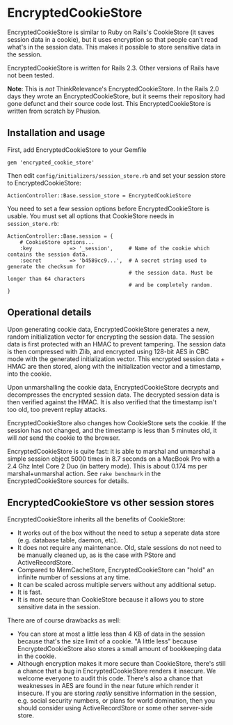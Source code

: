 EncryptedCookieStore
====================
EncryptedCookieStore is similar to Ruby on Rails's CookieStore (it saves
session data in a cookie), but it uses encryption so that people can't read
what's in the session data. This makes it possible to store sensitive data
in the session.

EncryptedCookieStore is written for Rails 2.3. Other versions of Rails have
not been tested.

**Note**: This is _not_ ThinkRelevance's EncryptedCookieStore. In the Rails
2.0 days they wrote an EncryptedCookieStore, but it seems their repository
had gone defunct and their source code lost. This EncryptedCookieStore is
written from scratch by Phusion.

Installation and usage
----------------------

First, add EncryptedCookieStore to your Gemfile

    gem 'encrypted_cookie_store'

Then edit `config/initializers/session_store.rb` and set your session store to
EncryptedCookieStore:

    ActionController::Base.session_store = EncryptedCookieStore

You need to set a few session options before EncryptedCookieStore is usable.
You must set all options that CookieStore needs in `session_store.rb`:

    ActionController::Base.session = {
        # CookieStore options...
        :key            => '_session',     # Name of the cookie which contains the session data.
        :secret         => 'b4589cc9...',  # A secret string used to generate the checksum for
                                           # the session data. Must be longer than 64 characters
                                           # and be completely random.
    }

Operational details
-------------------
Upon generating cookie data, EncryptedCookieStore generates a new, random
initialization vector for encrypting the session data. The session data is
first protected with an HMAC to prevent tampering. The session data is
then compressed with Zlib, and encrypted using 128-bit AES in CBC mode with
the generated initialization vector. This encrypted session data + HMAC are
then stored, along with the initialization vector and a timestamp, into the
cookie.

Upon unmarshalling the cookie data, EncryptedCookieStore
decrypts and decompresses the encrypted session data. The decrypted session
data is then verified against the HMAC. It is also verified that the
timestamp isn't too old, too prevent replay attacks.

EncryptedCookieStore also changes how CookieStore sets the cookie. If the
session has not changed, and the timestamp is less than 5 minutes old, it
will *not* send the cookie to the browser.

EncryptedCookieStore is quite fast: it is able to marshal and unmarshal a
simple session object 5000 times in 8.7 seconds on a MacBook Pro with a 2.4
Ghz Intel Core 2 Duo (in battery mode). This is about 0.174 ms per
marshal+unmarshal action. See `rake benchmark` in the EncryptedCookieStore
sources for details.

EncryptedCookieStore vs other session stores
--------------------------------------------
EncryptedCookieStore inherits all the benefits of CookieStore:

 * It works out of the box without the need to setup a seperate data store (e.g. database table, daemon, etc).
 * It does not require any maintenance. Old, stale sessions do not need to be manually cleaned up, as is the case with PStore and ActiveRecordStore.
 * Compared to MemCacheStore, EncryptedCookieStore can "hold" an infinite number of sessions at any time.
 * It can be scaled across multiple servers without any additional setup.
 * It is fast.
 * It is more secure than CookieStore because it allows you to store sensitive data in the session.

There are of course drawbacks as well:

 * You can store at most a little less than 4 KB of data in the session because that's the size limit of a cookie. "A little less" because EncryptedCookieStore also stores a small amount of bookkeeping data in the cookie.
 * Although encryption makes it more secure than CookieStore, there's still a chance that a bug in EncryptedCookieStore renders it insecure. We welcome everyone to audit this code. There's also a chance that weaknesses in AES are found in the near future which render it insecure. If you are storing *really* sensitive information in the session, e.g. social security numbers, or plans for world domination, then you should consider using ActiveRecordStore or some other server-side store.
